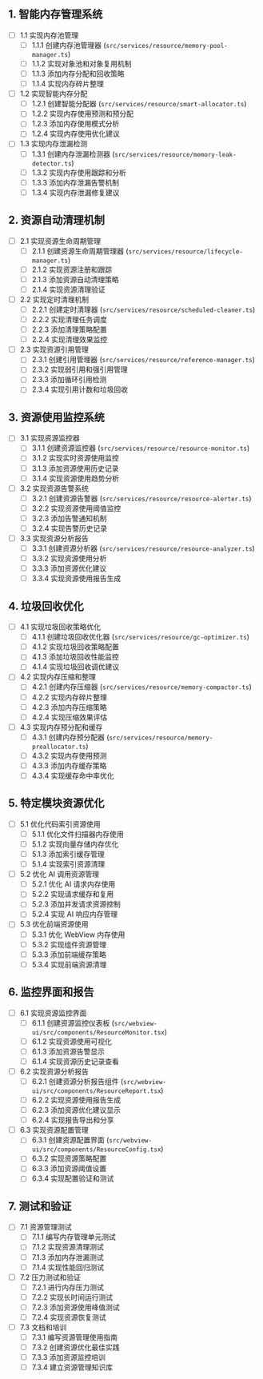 ## 1. 智能内存管理系统

- [ ] 1.1 实现内存池管理
  - [ ] 1.1.1 创建内存池管理器 (`src/services/resource/memory-pool-manager.ts`)
  - [ ] 1.1.2 实现对象池和对象复用机制
  - [ ] 1.1.3 添加内存分配和回收策略
  - [ ] 1.1.4 实现内存碎片整理

- [ ] 1.2 实现智能内存分配
  - [ ] 1.2.1 创建智能分配器 (`src/services/resource/smart-allocator.ts`)
  - [ ] 1.2.2 实现内存使用预测和预分配
  - [ ] 1.2.3 添加内存使用模式分析
  - [ ] 1.2.4 实现内存使用优化建议

- [ ] 1.3 实现内存泄漏检测
  - [ ] 1.3.1 创建内存泄漏检测器 (`src/services/resource/memory-leak-detector.ts`)
  - [ ] 1.3.2 实现内存使用跟踪和分析
  - [ ] 1.3.3 添加内存泄漏告警机制
  - [ ] 1.3.4 实现内存泄漏修复建议

## 2. 资源自动清理机制

- [ ] 2.1 实现资源生命周期管理
  - [ ] 2.1.1 创建资源生命周期管理器 (`src/services/resource/lifecycle-manager.ts`)
  - [ ] 2.1.2 实现资源注册和跟踪
  - [ ] 2.1.3 添加资源自动清理策略
  - [ ] 2.1.4 实现资源清理验证

- [ ] 2.2 实现定时清理机制
  - [ ] 2.2.1 创建定时清理器 (`src/services/resource/scheduled-cleaner.ts`)
  - [ ] 2.2.2 实现清理任务调度
  - [ ] 2.2.3 添加清理策略配置
  - [ ] 2.2.4 实现清理效果监控

- [ ] 2.3 实现资源引用管理
  - [ ] 2.3.1 创建引用管理器 (`src/services/resource/reference-manager.ts`)
  - [ ] 2.3.2 实现弱引用和强引用管理
  - [ ] 2.3.3 添加循环引用检测
  - [ ] 2.3.4 实现引用计数和垃圾回收

## 3. 资源使用监控系统

- [ ] 3.1 实现资源监控器
  - [ ] 3.1.1 创建资源监控器 (`src/services/resource/resource-monitor.ts`)
  - [ ] 3.1.2 实现实时资源使用监控
  - [ ] 3.1.3 添加资源使用历史记录
  - [ ] 3.1.4 实现资源使用趋势分析

- [ ] 3.2 实现资源告警系统
  - [ ] 3.2.1 创建资源告警器 (`src/services/resource/resource-alerter.ts`)
  - [ ] 3.2.2 实现资源使用阈值监控
  - [ ] 3.2.3 添加告警通知机制
  - [ ] 3.2.4 实现告警历史记录

- [ ] 3.3 实现资源分析报告
  - [ ] 3.3.1 创建资源分析器 (`src/services/resource/resource-analyzer.ts`)
  - [ ] 3.3.2 实现资源使用分析
  - [ ] 3.3.3 添加资源优化建议
  - [ ] 3.3.4 实现资源使用报告生成

## 4. 垃圾回收优化

- [ ] 4.1 实现垃圾回收策略优化
  - [ ] 4.1.1 创建垃圾回收优化器 (`src/services/resource/gc-optimizer.ts`)
  - [ ] 4.1.2 实现垃圾回收策略配置
  - [ ] 4.1.3 添加垃圾回收性能监控
  - [ ] 4.1.4 实现垃圾回收调优建议

- [ ] 4.2 实现内存压缩和整理
  - [ ] 4.2.1 创建内存压缩器 (`src/services/resource/memory-compactor.ts`)
  - [ ] 4.2.2 实现内存碎片整理
  - [ ] 4.2.3 添加内存压缩策略
  - [ ] 4.2.4 实现压缩效果评估

- [ ] 4.3 实现内存预分配和缓存
  - [ ] 4.3.1 创建内存预分配器 (`src/services/resource/memory-preallocator.ts`)
  - [ ] 4.3.2 实现内存使用预测
  - [ ] 4.3.3 添加内存缓存策略
  - [ ] 4.3.4 实现缓存命中率优化

## 5. 特定模块资源优化

- [ ] 5.1 优化代码索引资源使用
  - [ ] 5.1.1 优化文件扫描器内存使用
  - [ ] 5.1.2 实现向量存储内存优化
  - [ ] 5.1.3 添加索引缓存管理
  - [ ] 5.1.4 实现索引资源清理

- [ ] 5.2 优化 AI 调用资源管理
  - [ ] 5.2.1 优化 AI 请求内存使用
  - [ ] 5.2.2 实现请求缓存和复用
  - [ ] 5.2.3 添加并发请求资源控制
  - [ ] 5.2.4 实现 AI 响应内存管理

- [ ] 5.3 优化前端资源使用
  - [ ] 5.3.1 优化 WebView 内存使用
  - [ ] 5.3.2 实现组件资源管理
  - [ ] 5.3.3 添加前端缓存策略
  - [ ] 5.3.4 实现前端资源清理

## 6. 监控界面和报告

- [ ] 6.1 实现资源监控界面
  - [ ] 6.1.1 创建资源监控仪表板 (`src/webview-ui/src/components/ResourceMonitor.tsx`)
  - [ ] 6.1.2 实现资源使用可视化
  - [ ] 6.1.3 添加资源告警显示
  - [ ] 6.1.4 实现资源历史记录查看

- [ ] 6.2 实现资源分析报告
  - [ ] 6.2.1 创建资源分析报告组件 (`src/webview-ui/src/components/ResourceReport.tsx`)
  - [ ] 6.2.2 实现资源使用报告生成
  - [ ] 6.2.3 添加资源优化建议显示
  - [ ] 6.2.4 实现报告导出和分享

- [ ] 6.3 实现资源配置管理
  - [ ] 6.3.1 创建资源配置界面 (`src/webview-ui/src/components/ResourceConfig.tsx`)
  - [ ] 6.3.2 实现资源策略配置
  - [ ] 6.3.3 添加资源阈值设置
  - [ ] 6.3.4 实现配置验证和测试

## 7. 测试和验证

- [ ] 7.1 资源管理测试
  - [ ] 7.1.1 编写内存管理单元测试
  - [ ] 7.1.2 实现资源清理测试
  - [ ] 7.1.3 添加内存泄漏测试
  - [ ] 7.1.4 实现性能回归测试

- [ ] 7.2 压力测试和验证
  - [ ] 7.2.1 进行内存压力测试
  - [ ] 7.2.2 实现长时间运行测试
  - [ ] 7.2.3 添加资源使用峰值测试
  - [ ] 7.2.4 实现资源恢复测试

- [ ] 7.3 文档和培训
  - [ ] 7.3.1 编写资源管理使用指南
  - [ ] 7.3.2 创建资源优化最佳实践
  - [ ] 7.3.3 添加资源监控培训
  - [ ] 7.3.4 建立资源管理知识库
